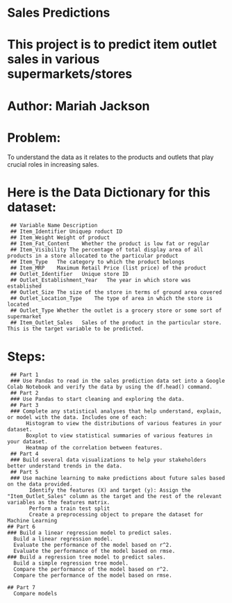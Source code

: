 # Sales Predictions
# This project is to predict item outlet sales in various supermarkets/stores
# Author: Mariah Jackson
# Problem: 
 To understand the data as it relates to the products and outlets that play crucial roles in increasing sales.

# Here is the Data Dictionary for this dataset:

     ## Variable Name Description
     ## Item_Identifier Uniquep roduct ID
     ## Item_Weight	Weight of product
     ## Item_Fat_Content	Whether the product is low fat or regular
     ## Item_Visibility	The percentage of total display area of all products in a store allocated to the particular product
     ## Item_Type	The category to which the product belongs
     ## Item_MRP	Maximum Retail Price (list price) of the product
     ## Outlet_Identifier	Unique store ID
     ## Outlet_Establishment_Year	The year in which store was established
     ## Outlet_Size	The size of the store in terms of ground area covered
     ## Outlet_Location_Type	The type of area in which the store is located
     ## Outlet_Type	Whether the outlet is a grocery store or some sort of supermarket
     ## Item_Outlet_Sales	Sales of the product in the particular store. This is the target variable to be predicted.
   
   # Steps: 
     ## Part 1
     ### Use Pandas to read in the sales prediction data set into a Google Colab Notebook and verify the data by using the df.head() command.
     ## Part 2
     ### Use Pandas to start cleaning and exploring the data.
     ## Part 3
     ### Complete any statistical analyses that help understand, explain, or model with the data. Includes one of each:
          Histogram to view the distributions of various features in your dataset.
          Boxplot to view statistical summaries of various features in your dataset.
          Heatmap of the correlation between features.
     ## Part 4
     ### Build several data visualizations to help your stakeholders better understand trends in the data.
     ## Part 5
     ### Use machine learning to make predictions about future sales based on the data provided.
           Identify the features (X) and target (y): Assign the "Item_Outlet_Sales" column as the target and the rest of the relevant variables as the features matrix. 
           Perform a train test split 
           Create a preprocessing object to prepare the dataset for Machine Learning
    ## Part 6
    ### Build a linear regression model to predict sales.
      Build a linear regression model.
      Evaluate the performance of the model based on r^2.
      Evaluate the performance of the model based on rmse.
    ### Build a regression tree model to predict sales.
      Build a simple regression tree model.
      Compare the performance of the model based on r^2.
      Compare the performance of the model based on rmse.
   
    ## Part 7
      Compare models
   
      
   
      
      
        
